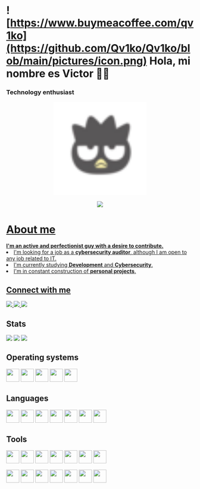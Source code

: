 # ![https://www.buymeacoffee.com/qv1ko](https://github.com/Qv1ko/Qv1ko/blob/main/pictures/icon.png) Hola, mi nombre es Victor 👋🏼
### Technology enthusiast

<p align="center"><img src="https://github.com/Qv1ko/Qv1ko/blob/main/pictures/icon.png" width="250px" height="250px"></p>
<p align="center">
  <a href="https://github.com/Qv1ko"><img src="https://komarev.com/ghpvc/?username=qv1ko&color=lightgrey&style=flat&label=Profile views"</a>
</p>

<h1>About me</h1>
  <strong>I'm an active and perfectionist guy with a desire to contribute.</strong>
  <li>I'm looking for a job as a <strong>cybersecurity auditor</strong>, although I am open to any job related to IT.</li>
  <li>I'm currently studying <strong>Development</strong> and <strong>Cybersecurity</strong>.</li>
  <li>I'm in constant construction of <strong>personal projects</strong>.</li>
<h2>Connect with me</h2>
  <p>
    <a href="mailto:vicgarmur947@gmail.com">
      <img src="https://img.shields.io/badge/gmail-bb001b?logo=gmail&logoColor=white&style=for-the-badge"/>
    </a>
    <a href="https://www.linkedin.com/in/qv1ko/">
      <img src="https://img.shields.io/badge/linkedin-0072b1.svg?logo=linkedin&logoColor=white&style=for-the-badge"/>
    </a>
    <a href="https://twitter.com/qv1ko">
      <img src="https://img.shields.io/badge/twitter-00acee.svg?logo=twitter&logoColor=white&style=for-the-badge"/>
    </a>
  </p>

<h2>Stats</h2>
<img src="https://github-readme-stats.vercel.app/api?username=qv1ko&show_icons=true&hide_border=true&theme=dark"/>
<img src="https://github-readme-stats.vercel.app/api/top-langs?username=qv1ko&layout=compact&hide_border=true&theme=dark"/>
<img src="https://github-readme-streak-stats.herokuapp.com/?user=qv1ko&hide_border=true&theme=dark"/>

<h2>Operating systems</h2>
  <p align="left">
    <img src="https://github.com/get-icon/geticon/raw/master/icons/microsoft-windows.svg" width="35px" height="35px">
    <img src="https://github.com/get-icon/geticon/raw/master/icons/ubuntu.svg" width="35px" height="35px">
    <img src="https://github.com/get-icon/geticon/raw/master/icons/kali-logo.svg" width="35px" height="35px">
    <img src="https://github.com/get-icon/geticon/raw/master/icons/archlinux.svg" width="35px" height="35px">
    <img src="https://github.com/get-icon/geticon/raw/master/icons/debian.svg" width="35px" height="35px">
  </p>

<h2>Languages</h2>
  <p align="left">
    <img src="https://github.com/get-icon/geticon/raw/master/icons/bash.svg" width="35px" height="35px">
    <img src="https://github.com/get-icon/geticon/raw/master/icons/python.svg" width="35px" height="35px">
    <img src="https://github.com/get-icon/geticon/raw/master/icons/java.svg" width="35px" height="35px">
    <img src="https://github.com/get-icon/geticon/raw/master/icons/mysql.svg" width="35px" height="35px">
    <img src="https://github.com/get-icon/geticon/raw/master/icons/html-5.svg" width="35px" height="35px">
    <img src="https://github.com/get-icon/geticon/raw/master/icons/css-3.svg" width="35px" height="35px">
    <img src="https://github.com/get-icon/geticon/raw/master/icons/php.svg" width="35px" height="35px">
  </p>

<h2>Tools</h2>
  <p align="left">
    <img src="https://github.com/get-icon/geticon/raw/master/icons/vim.svg" width="35px" height="35px">
    <img src="https://github.com/get-icon/geticon/raw/master/icons/wordpress.svg" width="35px" height="35px">
    <img src="https://github.com/get-icon/geticon/raw/master/icons/xampp.svg" width="35px" height="35px">
    <img src="https://github.com/get-icon/geticon/raw/master/icons/neovim.svg" width="35px" height="35px">
    <img src="https://github.com/get-icon/geticon/raw/master/icons/microsoft-office.svg" width="35px" height="35px">
    <img src="https://github.com/get-icon/geticon/raw/master/icons/github-icon.svg" width="35px" height="35px">
    <img src="https://github.com/get-icon/geticon/raw/master/icons/visual-studio-code.svg" width="35px" height="35px">
  </p>
  <p align="left">
    <img src="https://github.com/get-icon/geticon/raw/master/icons/git-icon.svg" width="35px" height="35px">
    <img src="https://github.com/get-icon/geticon/raw/master/icons/filezilla.svg" width="35px" height="35px">
    <img src="https://github.com/get-icon/geticon/raw/master/icons/eclipse.svg" width="35px" height="35px">
    <img src="https://github.com/get-icon/geticon/raw/master/icons/wix.svg" width="35px" height="35px">
    <img src="https://github.com/get-icon/geticon/raw/master/icons/libreoffice-logo.svg" width="35px" height="35px">
    <img src="https://github.com/get-icon/geticon/raw/master/icons/gimp.svg" width="35px" height="35px">
    <img src="https://github.com/get-icon/geticon/raw/master/icons/arduino.svg" width="35px" height="35px">
  </p>
